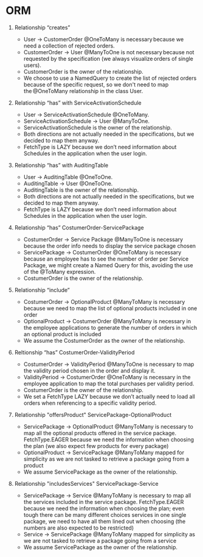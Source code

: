 # ORM 

1. Relationship “creates” 
    - User -> CustomerOrder @OneToMany is necessary because we need a collection of rejected orders. 
    - CustomerOrder -> User @ManyToOne is not necessary because not requested by the specification (we always visualize orders of single users). 
    - CustomerOrder is the owner of the relationship. 
    - We choose to use a NamedQuery to create the list of rejected orders because of the specific request, so we don't need to map the @OneToMany relationship in the class User. 


 

1. Relationship “has” with ServiceActivationSchedule 
    - User -> ServiceActivationSchedule @OneToMany. 
    - ServiceActivationSchedule -> User @ManyToOne. 
    - ServiceActivationSchedule is the owner of the relationship. 
    - Both directions are not actually needed in the specifications, but we decided to map them anyway. 
    - FetchType is LAZY because we don’t need information about Schedules in the application when the user login.  

 

1. Relationship “has” with AuditingTable 
    - User -> AuditingTable @OneToOne. 
    - AuditingTable -> User @OneToOne. 
    - AuditingTable is the owner of the relationship. 
    - Both directions are not actually needed in the specifications, but we decided to map them anyway. 
    - FetchType is LAZY because we don’t need information about Schedules in the application when the user login.  

 

1. Relationship “has” CostumerOrder-ServicePackage 
    - CostumerOrder -> Service Package @ManyToOne is necessary because the order info needs to display the service package chosen 
    - ServicePackage -> CostumerOrder @OneToMany is necessary because an employee has to see the number of order per Service Package, we might create a Named Query for this, avoiding the use of the @ToMany expression. 
    - CostumerOrder is the owner of the relationship. 


1. Relationship “include” 
    - CostumerOrder -> OptionalProduct @ManyToMany is necessary because we need to map the list of optional products included in one order 
    - OptionalProduct -> CostumerOrder @ManyToMany is necessary in the employee applications to generate the number of orders in which an optional product is included 
    - We assume the CostumerOrder as the owner of the relationship.     


1. Reltionship “has” CostumerOrder-ValidityPeriod 
    - CostumerOrder -> ValidityPeriod @ManyToOne is necessary to map the validity period chosen in the order and display it. 
    - ValidityPeriod -> CostumerOrder @OneToMany is necessary in the employee application to map the total purchases per validity period. 
    - CostumerOrder is the owner of the relationship. 
    - We set a FetchType LAZY because we don’t actually need to load all orders when referencing to a specific validity period. 


1. Relationship "offersProduct" ServicePackage-OptionalProduct
    - ServicePackage -> OptionalProduct @ManyToMany is necessary to map all the optional products offered in the service package. FetchType.EAGER because we need the information when choosing the plan (we also expect few products for every package)
    - OptionalProduct -> ServicePackage @ManyToMany mapped for simplicity as we are not tasked to retrieve a package going from a product
    - We assume ServicePackage as the owner of the relationship.

 
1. Relationship "includesServices" ServicePackage-Service
    - ServicePackage -> Service @ManyToMany is necessary to map all the services included in the service package. FetchType.EAGER because we need the information when choosing the plan; even tough there can be many different choices services in one single package, we need to have all them lined out when choosing (the numbers are also expected to be restricted)
    - Service -> ServicePackage @ManyToMany mapped for simplicity as we are not tasked to retrieve a package going from a service
    - We assume ServicePackage as the owner of the relationship.

